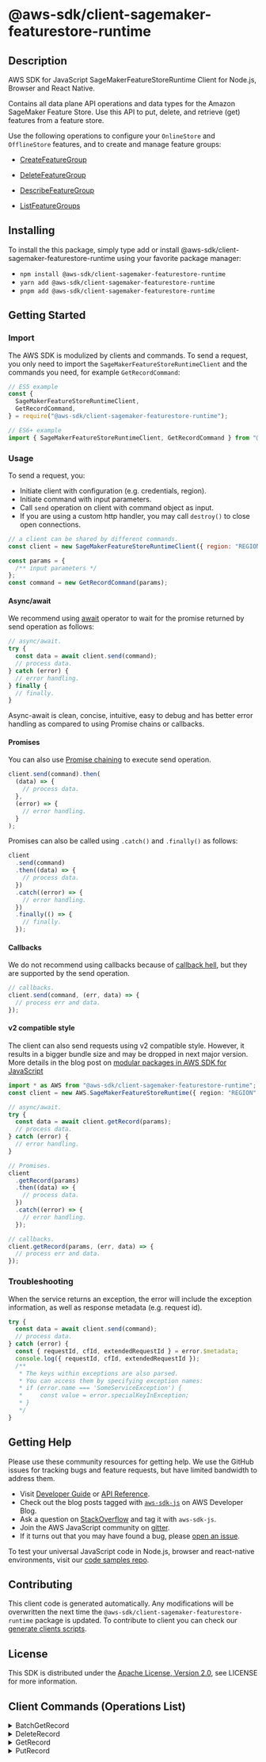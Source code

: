 <!-- generated file, do not edit directly -->

# @aws-sdk/client-sagemaker-featurestore-runtime

## Description

AWS SDK for JavaScript SageMakerFeatureStoreRuntime Client for Node.js, Browser and React Native.

<p>Contains all data plane API operations and data types for the Amazon SageMaker Feature
Store. Use this API to put, delete, and retrieve (get) features from a feature
store.</p>
<p>Use the following operations to configure your <code>OnlineStore</code> and
<code>OfflineStore</code> features, and to create and manage feature groups:</p>
<ul>
<li>
<p>
<a href="https://docs.aws.amazon.com/sagemaker/latest/APIReference/API_CreateFeatureGroup.html">CreateFeatureGroup</a>
</p>
</li>
<li>
<p>
<a href="https://docs.aws.amazon.com/sagemaker/latest/APIReference/API_DeleteFeatureGroup.html">DeleteFeatureGroup</a>
</p>
</li>
<li>
<p>
<a href="https://docs.aws.amazon.com/sagemaker/latest/APIReference/API_DescribeFeatureGroup.html">DescribeFeatureGroup</a>
</p>
</li>
<li>
<p>
<a href="https://docs.aws.amazon.com/sagemaker/latest/APIReference/API_ListFeatureGroups.html">ListFeatureGroups</a>
</p>
</li>
</ul>

## Installing

To install the this package, simply type add or install @aws-sdk/client-sagemaker-featurestore-runtime
using your favorite package manager:

- `npm install @aws-sdk/client-sagemaker-featurestore-runtime`
- `yarn add @aws-sdk/client-sagemaker-featurestore-runtime`
- `pnpm add @aws-sdk/client-sagemaker-featurestore-runtime`

## Getting Started

### Import

The AWS SDK is modulized by clients and commands.
To send a request, you only need to import the `SageMakerFeatureStoreRuntimeClient` and
the commands you need, for example `GetRecordCommand`:

```js
// ES5 example
const {
  SageMakerFeatureStoreRuntimeClient,
  GetRecordCommand,
} = require("@aws-sdk/client-sagemaker-featurestore-runtime");
```

```ts
// ES6+ example
import { SageMakerFeatureStoreRuntimeClient, GetRecordCommand } from "@aws-sdk/client-sagemaker-featurestore-runtime";
```

### Usage

To send a request, you:

- Initiate client with configuration (e.g. credentials, region).
- Initiate command with input parameters.
- Call `send` operation on client with command object as input.
- If you are using a custom http handler, you may call `destroy()` to close open connections.

```js
// a client can be shared by different commands.
const client = new SageMakerFeatureStoreRuntimeClient({ region: "REGION" });

const params = {
  /** input parameters */
};
const command = new GetRecordCommand(params);
```

#### Async/await

We recommend using [await](https://developer.mozilla.org/en-US/docs/Web/JavaScript/Reference/Operators/await)
operator to wait for the promise returned by send operation as follows:

```js
// async/await.
try {
  const data = await client.send(command);
  // process data.
} catch (error) {
  // error handling.
} finally {
  // finally.
}
```

Async-await is clean, concise, intuitive, easy to debug and has better error handling
as compared to using Promise chains or callbacks.

#### Promises

You can also use [Promise chaining](https://developer.mozilla.org/en-US/docs/Web/JavaScript/Guide/Using_promises#chaining)
to execute send operation.

```js
client.send(command).then(
  (data) => {
    // process data.
  },
  (error) => {
    // error handling.
  }
);
```

Promises can also be called using `.catch()` and `.finally()` as follows:

```js
client
  .send(command)
  .then((data) => {
    // process data.
  })
  .catch((error) => {
    // error handling.
  })
  .finally(() => {
    // finally.
  });
```

#### Callbacks

We do not recommend using callbacks because of [callback hell](http://callbackhell.com/),
but they are supported by the send operation.

```js
// callbacks.
client.send(command, (err, data) => {
  // process err and data.
});
```

#### v2 compatible style

The client can also send requests using v2 compatible style.
However, it results in a bigger bundle size and may be dropped in next major version. More details in the blog post
on [modular packages in AWS SDK for JavaScript](https://aws.amazon.com/blogs/developer/modular-packages-in-aws-sdk-for-javascript/)

```ts
import * as AWS from "@aws-sdk/client-sagemaker-featurestore-runtime";
const client = new AWS.SageMakerFeatureStoreRuntime({ region: "REGION" });

// async/await.
try {
  const data = await client.getRecord(params);
  // process data.
} catch (error) {
  // error handling.
}

// Promises.
client
  .getRecord(params)
  .then((data) => {
    // process data.
  })
  .catch((error) => {
    // error handling.
  });

// callbacks.
client.getRecord(params, (err, data) => {
  // process err and data.
});
```

### Troubleshooting

When the service returns an exception, the error will include the exception information,
as well as response metadata (e.g. request id).

```js
try {
  const data = await client.send(command);
  // process data.
} catch (error) {
  const { requestId, cfId, extendedRequestId } = error.$metadata;
  console.log({ requestId, cfId, extendedRequestId });
  /**
   * The keys within exceptions are also parsed.
   * You can access them by specifying exception names:
   * if (error.name === 'SomeServiceException') {
   *     const value = error.specialKeyInException;
   * }
   */
}
```

## Getting Help

Please use these community resources for getting help.
We use the GitHub issues for tracking bugs and feature requests, but have limited bandwidth to address them.

- Visit [Developer Guide](https://docs.aws.amazon.com/sdk-for-javascript/v3/developer-guide/welcome.html)
  or [API Reference](https://docs.aws.amazon.com/AWSJavaScriptSDK/v3/latest/index.html).
- Check out the blog posts tagged with [`aws-sdk-js`](https://aws.amazon.com/blogs/developer/tag/aws-sdk-js/)
  on AWS Developer Blog.
- Ask a question on [StackOverflow](https://stackoverflow.com/questions/tagged/aws-sdk-js) and tag it with `aws-sdk-js`.
- Join the AWS JavaScript community on [gitter](https://gitter.im/aws/aws-sdk-js-v3).
- If it turns out that you may have found a bug, please [open an issue](https://github.com/aws/aws-sdk-js-v3/issues/new/choose).

To test your universal JavaScript code in Node.js, browser and react-native environments,
visit our [code samples repo](https://github.com/aws-samples/aws-sdk-js-tests).

## Contributing

This client code is generated automatically. Any modifications will be overwritten the next time the `@aws-sdk/client-sagemaker-featurestore-runtime` package is updated.
To contribute to client you can check our [generate clients scripts](https://github.com/aws/aws-sdk-js-v3/tree/main/scripts/generate-clients).

## License

This SDK is distributed under the
[Apache License, Version 2.0](http://www.apache.org/licenses/LICENSE-2.0),
see LICENSE for more information.

## Client Commands (Operations List)

<details>
<summary>
BatchGetRecord
</summary>

[Command API Reference](https://docs.aws.amazon.com/AWSJavaScriptSDK/v3/latest/client/sagemaker-featurestore-runtime/command/BatchGetRecordCommand/) / [Input](https://docs.aws.amazon.com/AWSJavaScriptSDK/v3/latest/Package/-aws-sdk-client-sagemaker-featurestore-runtime/Interface/BatchGetRecordCommandInput/) / [Output](https://docs.aws.amazon.com/AWSJavaScriptSDK/v3/latest/Package/-aws-sdk-client-sagemaker-featurestore-runtime/Interface/BatchGetRecordCommandOutput/)

</details>
<details>
<summary>
DeleteRecord
</summary>

[Command API Reference](https://docs.aws.amazon.com/AWSJavaScriptSDK/v3/latest/client/sagemaker-featurestore-runtime/command/DeleteRecordCommand/) / [Input](https://docs.aws.amazon.com/AWSJavaScriptSDK/v3/latest/Package/-aws-sdk-client-sagemaker-featurestore-runtime/Interface/DeleteRecordCommandInput/) / [Output](https://docs.aws.amazon.com/AWSJavaScriptSDK/v3/latest/Package/-aws-sdk-client-sagemaker-featurestore-runtime/Interface/DeleteRecordCommandOutput/)

</details>
<details>
<summary>
GetRecord
</summary>

[Command API Reference](https://docs.aws.amazon.com/AWSJavaScriptSDK/v3/latest/client/sagemaker-featurestore-runtime/command/GetRecordCommand/) / [Input](https://docs.aws.amazon.com/AWSJavaScriptSDK/v3/latest/Package/-aws-sdk-client-sagemaker-featurestore-runtime/Interface/GetRecordCommandInput/) / [Output](https://docs.aws.amazon.com/AWSJavaScriptSDK/v3/latest/Package/-aws-sdk-client-sagemaker-featurestore-runtime/Interface/GetRecordCommandOutput/)

</details>
<details>
<summary>
PutRecord
</summary>

[Command API Reference](https://docs.aws.amazon.com/AWSJavaScriptSDK/v3/latest/client/sagemaker-featurestore-runtime/command/PutRecordCommand/) / [Input](https://docs.aws.amazon.com/AWSJavaScriptSDK/v3/latest/Package/-aws-sdk-client-sagemaker-featurestore-runtime/Interface/PutRecordCommandInput/) / [Output](https://docs.aws.amazon.com/AWSJavaScriptSDK/v3/latest/Package/-aws-sdk-client-sagemaker-featurestore-runtime/Interface/PutRecordCommandOutput/)

</details>
